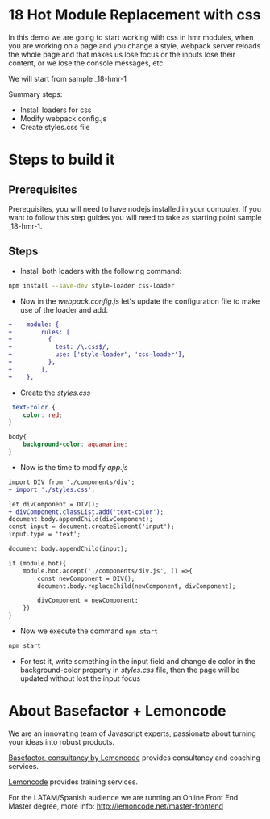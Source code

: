 # 18 Hot Module Replacement with css

In this demo we are going to start working with css in hmr modules, when you are working on a page and you change a style, 
webpack server reloads the whole page and that makes us lose focus or the inputs lose their content, or we lose the console messages, etc. 

We will start from sample _18-hmr-1

Summary steps:

- Install loaders for css
- Modify webpack.config.js
- Create styles.css file

# Steps to build it

## Prerequisites

Prerequisites, you will need to have nodejs installed in your computer. If you want to follow this step guides you will need to take as starting point sample _18-hmr-1.

## Steps

- Install both loaders with the following command:

```bash
npm install --save-dev style-loader css-loader
```

- Now in the _webpack.config.js_ let's update the configuration file to make use of the loader and add.

```diff
+    module: {
+        rules: [
+          {
+            test: /\.css$/,
+            use: ['style-loader', 'css-loader'],
+          },
+        ],
+    },
```

- Create the _styles.css_

```css
.text-color {
    color: red;
}

body{
    background-color: aquamarine;
}
```

- Now is the time to modify _app.js_

```diff
import DIV from './components/div';
+ import './styles.css';

let divComponent = DIV();
+ divComponent.classList.add('text-color');
document.body.appendChild(divComponent);
const input = document.createElement('input');
input.type = 'text';

document.body.appendChild(input);

if (module.hot){
    module.hot.accept('./components/div.js', () =>{
        const newComponent = DIV();
        document.body.replaceChild(newComponent, divComponent);

        divComponent = newComponent;
    })
}
```
- Now we execute the command `npm start`

```bash
npm start
```

- For test it, write something in the input field and change de color in the background-color property in _styles.css_ file, then the page will be updated without lost the input focus

# About Basefactor + Lemoncode

We are an innovating team of Javascript experts, passionate about turning your ideas into robust products.

[Basefactor, consultancy by Lemoncode](http://www.basefactor.com) provides consultancy and coaching services.

[Lemoncode](http://lemoncode.net/services/en/#en-home) provides training services.

For the LATAM/Spanish audience we are running an Online Front End Master degree, more info: http://lemoncode.net/master-frontend
